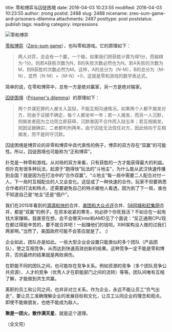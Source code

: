 title: 零和博弈与囚徒困境
date: 2016-04-03 10:23:55
modified: 2016-04-03 10:23:55
author: zrong
postid: 2488
slug: 2488
nicename: zreo-sum-game-and-prisoners-dilemma
attachments: 2487
posttype: post
poststatus: publish
tags: reading
category: impressions

![零和博弈][51]

[零和博弈][2]（[Zero-sum game][1]），也叫零和游戏。它的原理如下：

> 两人对弈，总会有一个赢，一个输，如果我们把获胜计算为得1分，而输棋为-1分。则若A获胜次数为N，B的失败次数必然也为N。若A失败的次数为M，则B获胜的次数必然为M。这样，A的总分为（N-M），B的总分为（M-N），显然（N-M）+（M-N）=0，这就是零和游戏的数学表达式。

简单的说，在零和博弈中，总有一方是绝对赢家，另一方是绝对输家。 <!--more-->

[囚徒困境][4]（[Prisoner's dilemma][3]）的原理如下：

> 两个共谋犯罪的人被关入监狱，不能互相沟通情况。如果两个人都不揭发对方，则由于证据不确定，每个人都坐牢一年；若一人揭发，而另一人沉默，则揭发者因为立功而立即获释，沉默者因不合作而入狱五年；若互相揭发，则因证据确实，二者都判刑两年。由于囚徒无法信任对方，因此倾向于互相揭发，而不是同守沉默。

囚徒困境是博弈论的非零和博弈中具代表性的例子，博弈的双方存在“双赢”的可能性。所以，囚徒困境也可能称为“正和博弈”。

扑克是一种零和游戏。从对局的双方来看，只有获胜的一方才能获得最大的利益。但扑克有很多种玩法，起源于“跑得快”玩法的“斗地主”，为什么能从武汉快速传播到全国？就是因为在打法中的“合作双赢”。“斗地主”每一局中需要二人配合对付一人，下一局时互相配合的人又会变化。这促成了一种快速的合作。玩家不但要熟悉合作者的打法和特点，还需要避免自己的特点被他人看透。因为到了下一局，谁也不知道自己是“地主”还是“佃户”。

我们在2015年看到的[滴滴和快的][5]合并、[美团和大众点评][6]合并、[58同城和赶集网][7]合并，都是“双赢”的例子。在资本收紧的寒冬，何必拼个你死我活？不如合在一起有钱大家赚嘛。我甚至在想，会不会哪天Intel和AMD见了个面说：“反正通用CPU现在都过得挺辛苦的，要不就合并吧！一起赚他们的钱呗。X86架构没人做的过我们两家啊。”当然了，美国政府可能不会答应就是了。 :)

企业如此，团队亦是如此。一些大型企业会设置只能类似的多个团队（产品团队），使之互相竞争，从而达到快速高效创新的结果。这种竞争一定不能是零和博弈，否则最终的结果就是两败俱伤。

在职能不同的团队之间，也可能存在竞争关系。例如资源的竞争（多个团队竞争公共资源）、人才的竞争（优秀人才在职能部门之间的流转）等等。团队间唯有互相了解，才能做到共生共赢。

离职的员工和公司之间，也并非对立关系。作为企业，永远不能让员工“负气出走”，要让员工准确理解企业的发展目标和文化，让员工认同企业的理念和观点。即使不能做朋友，也绝不能成为敌人。

**聚是一团火，散作满天星**，就是这个道理。

（全文完）

[1]: https://en.wikipedia.org/wiki/Zero-sum_game
[2]: http://baike.baidu.com/view/196849.htm
[3]: https://en.wikipedia.org/wiki/Prisoner's_dilemma
[4]: http://baike.baidu.com/view/316629.htm
[5]: http://tech.sina.com.cn/z/didikuaidi/
[6]: http://tech.sina.com.cn/zt_d/combine
[7]: http://tech.sina.com.cn/z/58ganji/
[51]: /wp-content/uploads/2016/04/zero-sum.jpg
